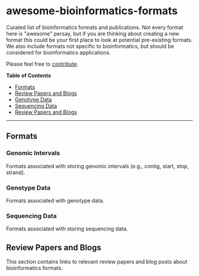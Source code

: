 # awesome-bioinformatics-formats
Curated list of bioinformatics formats and publications. Not every format here is "awesome" persay, but if you are
thinking about creating a new format this could be your first place to look at potential pre-existing formats. We also
include formats not specific to bioinformatics, but should be considered for bioinformatics applications.

Please feel free to [contribute](https://github.com/kmhernan/awesome-bioinformatics-formats/blob/master/CONTRIBUTING.md).

**Table of Contents**

- [Formats](#formats)
- [Review Papers and Blogs](#genomic-intervals)
- [Genotype Data](#genotype-data)
- [Sequencing Data](#sequencing-data)
- [Review Papers and Blogs](#review-papers-and-blogs)

----

## Formats

### Genomic Intervals

Formats associated with storing genomic intervals (e.g., contig, start, stop, strand).

### Genotype Data

Formats associated with genotype data.

### Sequencing Data

Formats associated with storing sequencing data.

## Review Papers and Blogs

This section contains links to relevant review papers and blog posts about bioinformatics formats.
